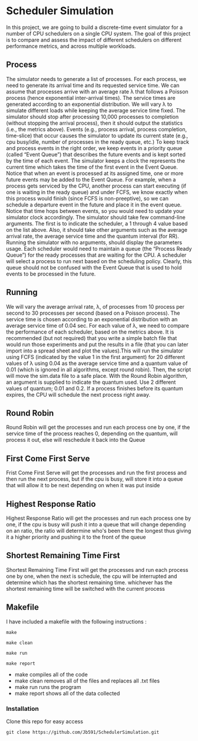 # Scheduler Simulation

In this project, we are going to build a discrete-time event simulator for a number of CPU schedulers on a single CPU system. The goal of this project is to compare and assess the impact of different schedulers on different performance metrics, and across multiple workloads.

## Process

The simulator needs to generate a list of processes. For each process, we need to generate its arrival time and its requested service time. We can assume that processes arrive with an average rate λ that follows a Poisson process (hence exponential inter-arrival times). The service times are generated according to an exponential distribution. We will vary λ to simulate different loads while keeping the average service time fixed. The simulator should stop after processing 10,000 processes to completion (without stopping the arrival process), then it should output the statistics (i.e., the metrics above). Events (e.g., process arrival, process completion, time-slice) that occur causes the simulator to update its current state (e.g., cpu busy/idle, number of processes in the ready queue, etc.) To keep track and process events in the right order, we keep events in a priority queue (called “Event Queue”) that describes the future events and is kept sorted by the time of each event. The simulator keeps a clock the represents the current time which takes the time of the first event in the Event Queue. Notice that when an event is processed at its assigned time, one or more future events may be added to the Event Queue. For example, when a process gets serviced by the CPU, another process can start executing (if one is waiting in the ready queue) and under FCFS, we know exactly when this process would finish (since FCFS is non-preeptive), so we can schedule a departure event in the future and place it in the event queue. Notice that time hops between events, so you would need to update your simulator clock accordingly. The simulator should take few command-line arguments. The first is to indicate the scheduler, a 1 through 4 value based on the list above. Also, it should take other arguments such as the average arrival rate, the average service time and the quantum interval (for RR). Running the simulator with no arguments, should display the parameters usage. Each scheduler would need to maintain a queue (the “Process Ready Queue”) for the ready processes that are waiting for the CPU. A scheduler will select a process to run next based on the scheduling policy. Clearly, this queue should not be confused with the Event Queue that is used to hold events to be processed in the future.

## Running

We will vary the average arrival rate, λ, of processes from 10 process per second to 30 processes per second (based on a Poisson process). The service time is chosen according to an exponential distribution with an average service time of 0.04 sec. For each value of λ, we need to compare the performance of each scheduler, based on the metrics above. It is recommended (but not required) that you write a simple batch file that would run those experiments and put the results in a file (that you can later import into a spread sheet and plot the values).This will run the simulator using FCFS (indicated by the value 1 in the first argument) for 20 different values of λ using 0.04 as the average service time and a quantum value of 0.01 (which is ignored in all algorithms, except round robin). Then, the script will move the sim.data file to a safe place. With the Round Robin algorithm, an argument is supplied to indicate the quantum used. Use 2 different values of quantum; 0.01 and 0.2. If a process finishes before its quantum expires, the CPU will schedule the next process right away.

## Round Robin

Round Robin will get the processes and run each process one by one, if the service time of the process reaches 0, depending on the quantum, will process it out, else will reschedule it back into the Queue

## First Come First Serve

Frist Come First Serve will get the processes and run the first process and then run the next process, but if the cpu is busy, will store it into a queue that will allow it to be next depending on when it was put inside

## Highest Response Ratio

Highest Response Ratio will get the processes and run each process one by one, if the cpu is busy will push it into a queue that will change depending on an ratio, the ratio will determine who's been there the longest thus giving it a higher priority and pushing it to the front of the queue

## Shortest Remaining Time First

Shortest Remaining Time First will get the processes and run each process one by one, when the next is schedule, the cpu will be interrupted and determine which has the shortest remaining time. whichever has the shortest remaining time will be switched with the current process

## Makefile

I have included a makefile with the following instructions :

`make`

`make clean`

`make run`

`make report`

* make compiles all of the code
* make clean removes all of the files and replaces all .txt files
* make run runs the program
* make report shows all of the data collected

### Installation

Clone this repo for easy access

`git clone https://github.com/Jb591/SchedulerSimulation.git`
